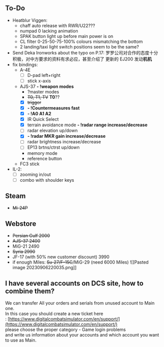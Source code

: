 ## To-Do
- Heatblur Viggen: 
	- chaff auto release with RWR/U22???
	- numpad 0 lacking animation
	- SPAK button light up before main power is on
	- CL filter 0-25-50-75-100% colours mismatching the bottom
	- 2 landing/taxi light switch positions seem to be the same?
- Send Deka Ironworks about the typo on P.17:
	罗罗公司对合作的态度十分积极，对中方要求的资料有求必应，甚至介绍了 更新的 EJ200 发动**机机**
- fix bindings:
	- A-4E
		- [ ] D-pad left+right
		- [ ] stick x-axis
	- AJS-37 
		**- !weapon modes**
		- ?master modes
		- ~~T0, T1, TV~~ **T0**??
		- [x] ~~trigger~~
		- [x] **- !Countermeasures fast**
		- [x] **- !A0 A1 A2**
		- [x] IR Quick Select
		- [x] terrain avoidance mode
		**- !radar range increase/decrease**
		- [ ] radar elevation up/down
		- [x] **- !radar MKR gain increase/decrease**
		- [ ] radar brightness increase/decrease
		- [ ] EP13 brtns/ctrst up/down
		- memory mode
		- reference button
	- FC3 stick
- IL-2:
	- [ ] zooming in/out
	- [ ] combo with shoulder keys
## Steam
- ~~Mi-24P~~
## Webstore
- ~~Persian Gulf 2000~~
- ~~AJS-37 2400~~
- MiG-21 2490
- ~~Syria 2990~~
- JF-17 (with 50% new customer discount) 3990
- if enough Miles: ~~Su-27/F-15C~~/MiG-29 (need 6000 Miles)
![[Pasted image 20230906220035.png]]
## I have several accounts on DCS site, how to combine them?
We can transfer All your orders and serials from unused account to Main one.   
In this case you should create a new ticket here : [https://www.digitalcombatsimulator.com/en/support/](https://www.digitalcombatsimulator.com/en/support/)  
please choose the proper category - Game login problems   
and write us information about your accounts and which account you want to use as Main.
